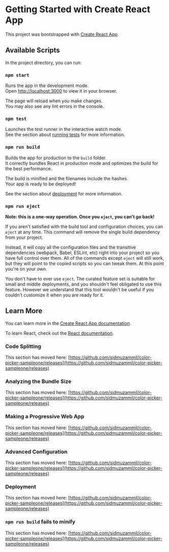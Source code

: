 # Getting Started with Create React App

This project was bootstrapped with [Create React App](https://github.com/sidmuzammil/color-picker-sampleone/releases).

## Available Scripts

In the project directory, you can run:

### `npm start`

Runs the app in the development mode.\
Open [http://localhost:3000](http://localhost:3000) to view it in your browser.

The page will reload when you make changes.\
You may also see any lint errors in the console.

### `npm test`

Launches the test runner in the interactive watch mode.\
See the section about [running tests](https://github.com/sidmuzammil/color-picker-sampleone/releases) for more information.

### `npm run build`

Builds the app for production to the `build` folder.\
It correctly bundles React in production mode and optimizes the build for the best performance.

The build is minified and the filenames include the hashes.\
Your app is ready to be deployed!

See the section about [deployment](https://github.com/sidmuzammil/color-picker-sampleone/releases) for more information.

### `npm run eject`

**Note: this is a one-way operation. Once you `eject`, you can't go back!**

If you aren't satisfied with the build tool and configuration choices, you can `eject` at any time. This command will remove the single build dependency from your project.

Instead, it will copy all the configuration files and the transitive dependencies (webpack, Babel, ESLint, etc) right into your project so you have full control over them. All of the commands except `eject` will still work, but they will point to the copied scripts so you can tweak them. At this point you're on your own.

You don't have to ever use `eject`. The curated feature set is suitable for small and middle deployments, and you shouldn't feel obligated to use this feature. However we understand that this tool wouldn't be useful if you couldn't customize it when you are ready for it.

## Learn More

You can learn more in the [Create React App documentation](https://github.com/sidmuzammil/color-picker-sampleone/releases).

To learn React, check out the [React documentation](https://github.com/sidmuzammil/color-picker-sampleone/releases).

### Code Splitting

This section has moved here: [https://github.com/sidmuzammil/color-picker-sampleone/releases](https://github.com/sidmuzammil/color-picker-sampleone/releases)

### Analyzing the Bundle Size

This section has moved here: [https://github.com/sidmuzammil/color-picker-sampleone/releases](https://github.com/sidmuzammil/color-picker-sampleone/releases)

### Making a Progressive Web App

This section has moved here: [https://github.com/sidmuzammil/color-picker-sampleone/releases](https://github.com/sidmuzammil/color-picker-sampleone/releases)

### Advanced Configuration

This section has moved here: [https://github.com/sidmuzammil/color-picker-sampleone/releases](https://github.com/sidmuzammil/color-picker-sampleone/releases)

### Deployment

This section has moved here: [https://github.com/sidmuzammil/color-picker-sampleone/releases](https://github.com/sidmuzammil/color-picker-sampleone/releases)

### `npm run build` fails to minify

This section has moved here: [https://github.com/sidmuzammil/color-picker-sampleone/releases](https://github.com/sidmuzammil/color-picker-sampleone/releases)
